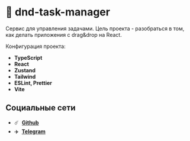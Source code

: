 # 👒 dnd-task-manager

Сервис для управления задачами.
Цель проекта - разобраться в том, как делать приложения с drag&drop на React.

Конфигурация проекта:

- **TypeScript**
- **React**
- **Zustand**
- **Tailwind**
- **ESLint, Prettier**
- **Vite**

## Социальные сети

- :comet: &nbsp;**[Github](https://github.com/str0yka)**
- :airplane: &nbsp;**[Telegram](https://t.me/stroykov)**
